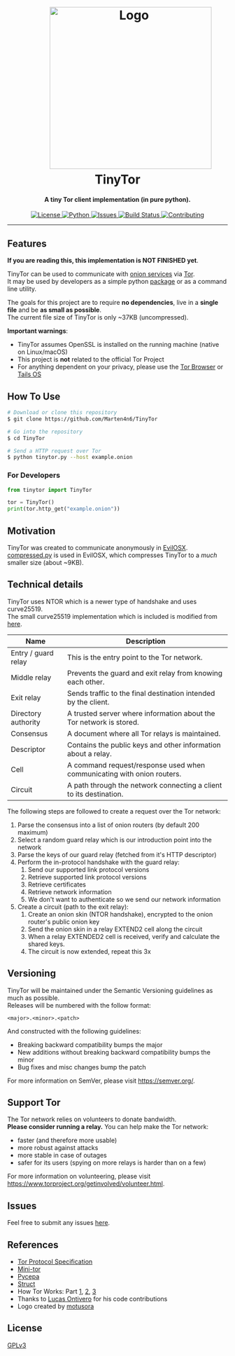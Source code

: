 <h1 align="center">
  <br>
  &nbsp;&nbsp;&nbsp;&nbsp;&nbsp;&nbsp;&nbsp;&nbsp;&nbsp;<a href="https://github.com/Marten4n6/TinyTor"><img src="https://i.imgur.com/BRgdHy3.png" alt="Logo" width="370"></a>
  <br>
  TinyTor
  <br>
</h1>

<h4 align="center">A tiny Tor client implementation (in pure python).</h4>

<p align="center">
  <a href="https://github.com/Marten4n6/TinyTor/blob/master/LICENSE.txt">
      <img src="https://img.shields.io/badge/license-GPLv3-blue.svg?style=flat-square" alt="License">
  </a>
  <a href="https://www.python.org/">
      <img src="https://img.shields.io/badge/python-2.7,%203.7-blue.svg?style=flat-square" alt="Python">
  </a>
  <a href="https://github.com/Marten4n6/TinyTor/issues">
    <img src="https://img.shields.io/github/issues/Marten4n6/TinyTor.svg?style=flat-square" alt="Issues">
  </a>
  <a href="https://travis-ci.org/Marten4n6/TinyTor">
      <img src="https://img.shields.io/travis/Marten4n6/TinyTor/master.svg?style=flat-square" alt="Build Status">
  </a>
  <a href="https://github.com/Marten4n6/TinyTor/pulls">
      <img src="https://img.shields.io/badge/contributions-welcome-brightgreen.svg?style=flat-square" alt="Contributing">
  </a>
</p>

---

## Features
**If you are reading this, this implementation is NOT FINISHED yet**.


TinyTor can be used to communicate with [onion services](https://www.torproject.org/docs/onion-services.html) via [Tor](https://www.torproject.org/about/overview#thesolution). <br/>
It may be used by developers as a simple python [package](https://pypi.org/) or as a command line utility. <br/>

The goals for this project are to require **no dependencies**, live in a **single file** and be **as small as possible**. <br/>
The current file size of TinyTor is only ~37KB (uncompressed). <br/>

**Important warnings**:
- TinyTor assumes OpenSSL is installed on the running machine (native on Linux/macOS)
- This project is **not** related to the official Tor Project
- For anything dependent on your privacy, please use the [Tor Browser](https://www.torproject.org/download/download-easy.html) or [Tails OS](https://tails.boum.org/)

## How To Use

```bash
# Download or clone this repository
$ git clone https://github.com/Marten4n6/TinyTor

# Go into the repository
$ cd TinyTor

# Send a HTTP request over Tor
$ python tinytor.py --host example.onion
```

### For Developers

```python
from tinytor import TinyTor

tor = TinyTor()
print(tor.http_get("example.onion"))
```

## Motivation

TinyTor was created to communicate anonymously in [EvilOSX](https://github.com/Marten4n6/EvilOSX). <br/>
[compressed.py](https://github.com/Marten4n6/TinyTor/blob/master/compressed.py) is used in EvilOSX, which compresses TinyTor to a *much* smaller size (about ~9KB).

## Technical details

TinyTor uses NTOR which is a newer type of handshake and uses curve25519. <br/>
The small curve25519 implementation which is included is modified from [here](https://github.com/torproject/tor/tree/master/src/test).

| Name                  | Description                                                             |
| --------------------- | ----------------------------------------------------------------------- |
| Entry / guard relay   | This is the entry point to the Tor network.                             |
| Middle relay          | Prevents the guard and exit relay from knowing each other.              |
| Exit relay            | Sends traffic to the final destination intended by the client.          |
| Directory authority   | A trusted server where information about the Tor network is stored.     |
| Consensus             | A document where all Tor relays is maintained.                          |
| Descriptor            | Contains the public keys and other information about a relay.           |
| Cell                  | A command request/response used when communicating with onion routers.  |
| Circuit               | A path through the network connecting a client to its destination.      |

The following steps are followed to create a request over the Tor network:
1. Parse the consensus into a list of onion routers (by default 200 maximum)
2. Select a random guard relay which is our introduction point into the network
3. Parse the keys of our guard relay (fetched from it's HTTP descriptor)
4. Perform the in-protocol handshake with the guard relay:
   1. Send our supported link protocol versions
   2. Retrieve supported link protocol versions
   3. Retrieve certificates
   4. Retrieve network information
   5. We don't want to authenticate so we send our network information
5. Create a circuit (path to the exit relay):
   1. Create an onion skin (NTOR handshake), encrypted to the onion router's public onion key
   2. Send the onion skin in a relay EXTEND2 cell along the circuit
   3. When a relay EXTENDED2 cell is received, verify and calculate the shared keys.
   4. The circuit is now extended, repeat this 3x

## Versioning

TinyTor will be maintained under the Semantic Versioning guidelines as much as possible. <br/>
Releases will be numbered with the follow format:
```
<major>.<minor>.<patch>
```

And constructed with the following guidelines:
- Breaking backward compatibility bumps the major
- New additions without breaking backward compatibility bumps the minor
- Bug fixes and misc changes bump the patch

For more information on SemVer, please visit https://semver.org/.

## Support Tor

The Tor network relies on volunteers to donate bandwidth. <br/>
<b>Please consider running a relay.</b> You can help make the Tor network:
- faster (and therefore more usable)
- more robust against attacks
- more stable in case of outages
- safer for its users (spying on more relays is harder than on a few)

For more information on volunteering, please visit https://www.torproject.org/getinvolved/volunteer.html.

## Issues

Feel free to submit any issues [here](https://github.com/Marten4n6/TinyTor/issues).

## References

- [Tor Protocol Specification](https://gitweb.torproject.org/torspec.git/tree/tor-spec.txt)
- [Mini-tor](https://github.com/wbenny/mini-tor)
- [Pycepa](https://github.com/pycepa/pycepa)
- [Struct](https://docs.python.org/3/library/struct.html)
- How Tor Works: Part
  [1](https://jordan-wright.com/blog/2015/02/28/how-tor-works-part-one/),
  [2](https://jordan-wright.com/blog/2015/05/09/how-tor-works-part-two-relays-vs-bridges/),
  [3](https://jordan-wright.com/blog/2015/05/14/how-tor-works-part-three-the-consensus/)
- Thanks to [Lucas Ontivero](https://github.com/lontivero) for his code contributions
- Logo created by [motusora](https://www.behance.net/motusora)

## License

[GPLv3](https://github.com/Marten4n6/TinyTor/blob/master/LICENSE.txt)
